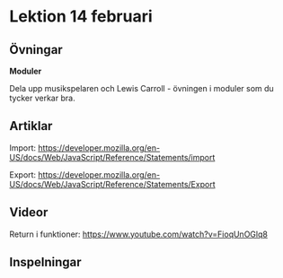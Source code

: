 # Lektion 14 februari

## Övningar

**Moduler**

Dela upp musikspelaren och Lewis Carroll - övningen i moduler som du tycker verkar bra.

## Artiklar

Import: https://developer.mozilla.org/en-US/docs/Web/JavaScript/Reference/Statements/import

Export: https://developer.mozilla.org/en-US/docs/Web/JavaScript/Reference/Statements/Export

## Videor

Return i funktioner: https://www.youtube.com/watch?v=FioqUnOGlq8

## Inspelningar
